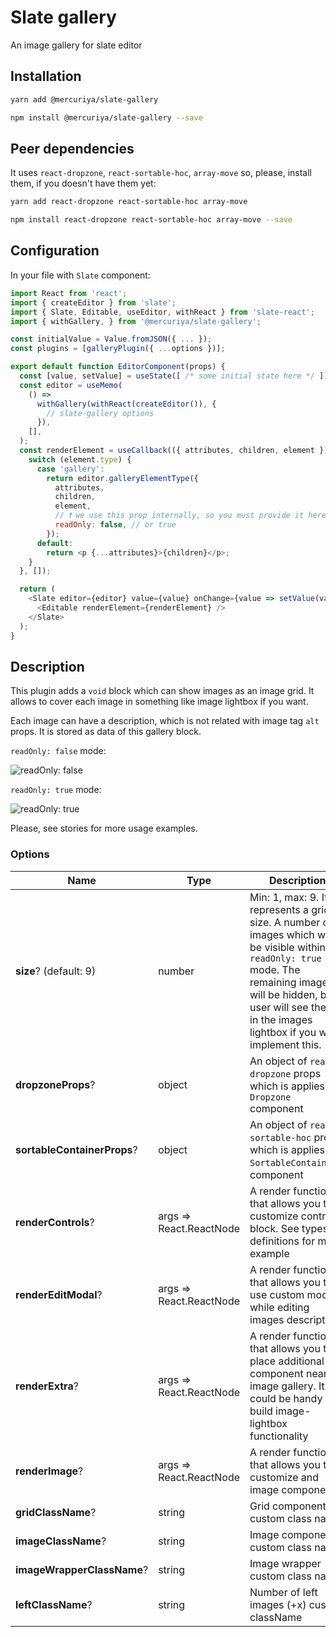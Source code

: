 # Slate gallery
An image gallery for slate editor

## Installation

```bash
yarn add @mercuriya/slate-gallery
```

```bash
npm install @mercuriya/slate-gallery --save
```

## Peer dependencies
It uses `react-dropzone`, `react-sortable-hoc`, `array-move` so, please, install them, if you doesn't have them yet:

```bash
yarn add react-dropzone react-sortable-hoc array-move
```

```bash
npm install react-dropzone react-sortable-hoc array-move --save
```

## Configuration

In your file with `Slate` component:

```js
import React from 'react';
import { createEditor } from 'slate';
import { Slate, Editable, useEditor, withReact } from 'slate-react';
import { withGallery, } from '@mercuriya/slate-gallery';

const initialValue = Value.fromJSON({ ... });
const plugins = [galleryPlugin({ ...options })];

export default function EditorComponent(props) {
  const [value, setValue] = useState([ /* some initial state here */ ]);
  const editor = useMemo(
    () =>
      withGallery(withReact(createEditor()), {
        // slate-gallery options        
      }),
    [],
  );   
  const renderElement = useCallback(({ attributes, children, element }) => {
    switch (element.type) {
      case 'gallery':
        return editor.galleryElementType({
          attributes,
          children,
          element,
          // ❗️ we use this prop internally, so you must provide it here
          readOnly: false, // or true
        });
      default:
        return <p {...attributes}>{children}</p>;
    }
  }, []);

  return (
    <Slate editor={editor} value={value} onChange={value => setValue(value)}>
      <Editable renderElement={renderElement} />
    </Slate>
  );
}
```

## Description
This plugin adds a `void` block which can show images as an image grid. It allows to cover each image in something like image lightbox if you want.

Each image can have a description, which is not related with image tag `alt` props. It is stored as data of this gallery block.

`readOnly: false` mode:

![readOnly: false](https://github.com/newsiberian/slate-plugins/blob/master/packages/slate-gallery/image.png?raw=true)

`readOnly: true` mode:

![readOnly: true](https://github.com/newsiberian/slate-plugins/blob/master/packages/slate-gallery/image.jpg?raw=true)

Please, see stories for more usage examples.

### Options
|Name|Type|Description|
|---|---|---|
|**size**? (default: 9)|number|Min: 1, max: 9. It represents a grid size. A number of images which will be visible within `readOnly: true` mode. The remaining images will be hidden, but user will see them in the images lightbox if you will implement this.| 
|**dropzoneProps**?|object|An object of `react-dropzone` props which is applies to `Dropzone` component|
|**sortableContainerProps**?|object|An object of `react-sortable-hoc` props which is applies to `SortableContainer`'s component|
|**renderControls**?|args => React.ReactNode|A render function that allows you to customize controls block. See types definitions for more example|
|**renderEditModal**?|args => React.ReactNode|A render function that allows you to use custom modal while editing images descriptions|
|**renderExtra**?|args => React.ReactNode|A render function that allows you to place additional component near image gallery. It could be handy to build image-lightbox functionality|
|**renderImage**?|args => React.ReactNode|A render function that allows you to customize and image component|
|**gridClassName**?|string|Grid component custom class name|
|**imageClassName**?|string|Image component custom class name|
|**imageWrapperClassName**?|string|Image wrapper custom class name|
|**leftClassName**?|string|Number of left images (+x) custom className|
 